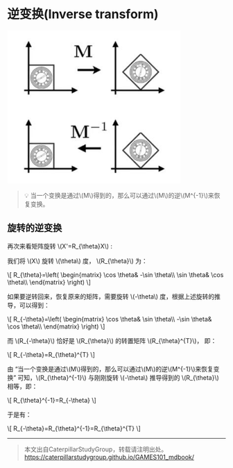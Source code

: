 # 逆变换(Inverse transform)

<div align="left"><img src="../assets/逆变换.jpg" width = 400 /></div>

> &#x1F4A1; 当一个变换是通过\\(M\\)得到的，那么可以通过\\(M\\)的逆\\(M^{-1}\\)来恢复变换。 

## 旋转的逆变换

再次来看矩阵旋转 \\(X'=R_{\theta}X\\) :

我们将 \\(X\\) 旋转 \\(\theta\\) 度， \\(R_{\theta}\\) 为：

\\[
R_{\theta}=\left( \begin{matrix}
    \cos \theta&        -\sin \theta\\\\
    \sin \theta&        \cos \theta\\\\
\end{matrix} \right) 
\\]

如果要逆转回来，恢复原来的矩阵，需要旋转 \\(-\theta\\) 度，根据上述旋转的推导，可以得到：

\\[
R_{-\theta}=\left( \begin{matrix}
    \cos \theta&        \sin \theta\\\\
    -\sin \theta&        \cos \theta\\\\
\end{matrix} \right) 
\\]

而 \\(R_{-\theta}\\) 恰好是 \\(R_{\theta}\\) 的转置矩阵 \\(R_{\theta}^{T}\\)， 即：

\\[
R_{-\theta}=R_{\theta}^{T}
\\]

由 “当一个变换是通过\\(M\\)得到的，那么可以通过\\(M\\)的逆\\(M^{-1}\\)来恢复变换” 可知，\\(R_{\theta}^{-1}\\) 与刚刚旋转 \\(-\theta\\) 推导得到的 \\(R_{\theta}\\) 相等，即：

\\[
R_{\theta}^{-1}=R_{-\theta}
\\]

于是有：

\\[
R_{-\theta}=R_{\theta}^{-1}=R_{\theta}^{T}
\\]


-----------

> 本文出自CaterpillarStudyGroup，转载请注明出处。  
> https://caterpillarstudygroup.github.io/GAMES101_mdbook/